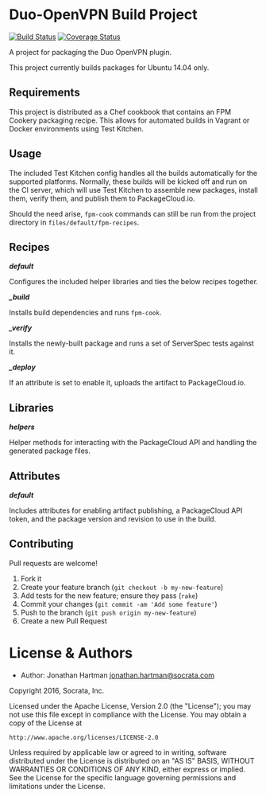 Duo-OpenVPN Build Project
=========================
[![Build Status](https://img.shields.io/travis/socrata-platform/duo-openvpn-build.svg)][travis]
[![Coverage Status](https://img.shields.io/coveralls/socrata-platform/duo-openvpn-build.svg)][coveralls]

[travis]: https://travis-ci.org/socrata-platform/duo-openvpn-build
[coveralls]: https://coveralls.io/r/socrata-platform/duo-openvpn-build

A project for packaging the Duo OpenVPN plugin.

This project currently builds packages for Ubuntu 14.04 only.

Requirements
------------

This project is distributed as a Chef cookbook that contains an FPM Cookery
packaging recipe. This allows for automated builds in Vagrant or Docker
environments using Test Kitchen.

Usage
-----

The included Test Kitchen config handles all the builds automatically for the
supported platforms. Normally, these builds will be kicked off and run on the
CI server, which will use Test Kitchen to assemble new packages, install them,
verify them, and publish them to PackageCloud.io.

Should the need arise, `fpm-cook` commands can still be run from the project
directory in `files/default/fpm-recipes`.

Recipes
-------

***default***

Configures the included helper libraries and ties the below recipes together.

***_build***

Installs build dependencies and runs `fpm-cook`.

***_verify***

Installs the newly-built package and runs a set of ServerSpec tests against it.

***_deploy***

If an attribute is set to enable it, uploads the artifact to PackageCloud.io.

Libraries
---------

***helpers***

Helper methods for interacting with the PackageCloud API and handling the
generated package files.

Attributes
----------

***default***

Includes attributes for enabling artifact publishing, a PackageCloud API token,
and the package version and revision to use in the build.

Contributing
------------

Pull requests are welcome!

1. Fork it
2. Create your feature branch (`git checkout -b my-new-feature`)
3. Add tests for the new feature; ensure they pass (`rake`)
4. Commit your changes (`git commit -am 'Add some feature'`)
5. Push to the branch (`git push origin my-new-feature`)
6. Create a new Pull Request

License & Authors
=================
- Author: Jonathan Hartman <jonathan.hartman@socrata.com>

Copyright 2016, Socrata, Inc.

Licensed under the Apache License, Version 2.0 (the "License");
you may not use this file except in compliance with the License.
You may obtain a copy of the License at

    http://www.apache.org/licenses/LICENSE-2.0

Unless required by applicable law or agreed to in writing, software
distributed under the License is distributed on an "AS IS" BASIS,
WITHOUT WARRANTIES OR CONDITIONS OF ANY KIND, either express or implied.
See the License for the specific language governing permissions and
limitations under the License.
